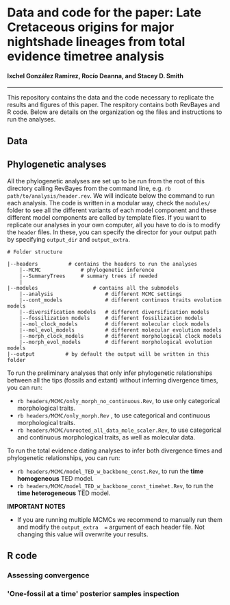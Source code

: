 # Data and code for the paper: Late Cretaceous origins for major nightshade lineages from total evidence timetree analysis
#### Ixchel González Ramírez, Rocío Deanna, and Stacey D. Smith

***

This repository contains the data and the code necessary to replicate the results and figures of this paper. The respitory contains both RevBayes and R code. Below are details on the organization og the files and instructions to run the analyses.


## Data


## Phylogenetic analyses
All the phylogenetic analyses are set up to be run from the root of this directory calling RevBayes from the command line, e.g. `rb path/to/analysis/header.rev`. We will indicate below the command to run each analysis. The code is written in a modular way, check the `modules/` folder to see all the different variants of each model component and these different model components are called by template files. If you want to replicate our analyses in your own computer, all you have to do is to modify the `header` files. In these, you can specify the director for your output path by specifying `output_dir` and `output_extra`.


```
# Folder structure

|--headers          # contains the headers to run the analyses
    |--MCMC             # phylogenetic inference
    |--SummaryTrees     # summary trees if needed
    |
|--modules                  # contains all the submodels
    |--analysis                 # different MCMC settings
    |--cont_models              # different continuos traits evolution models
    |--diversification models   # different diversification models
    |--fossilization models     # different fossilization models
    |--mol_clock_models         # different molecular clock models
    |--mol_evol_models          # different molecular evolution models
    |--morph_clock_models       # different morphological clock models
    |--morph_evol_models        # different morphological evolution models
|--output          # by default the output will be written in this folder

```
To run the preliminary analyses that only infer phylogenetic relationships between all the tips (fossils and extant) without inferring divergence times, you can run: 
* `rb headers/MCMC/only_morph_no_continuous.Rev`, to use only categorical morphological traits.
* `rb headers/MCMC/only_morph.Rev` , to use categorical and continuous morphological traits.
* `rb headers/MCMC/unrooted_all_data_mole_scaler.Rev`, to use categorical and continuous morphological traits, as well as molecular data.

To run the total evidence dating analyses to infer both divergence times and phylogenetic relationships, you can run:
* `rb headers/MCMC/model_TED_w_backbone_const.Rev`, to run the **time homogeneous** TED model.
* `rb headers/MCMC/model_TED_w_backbone_const_timehet.Rev`, to run the **time heterogeneous** TED model. 


**IMPORTANT NOTES**

* If you are running multiple MCMCs we recommend to manually run them and modify the `output_extra  =` argument of each header file. Not changing this value will overwrite your results.


## R code 


### Assessing convergence


### 'One-fossil at a time' posterior samples inspection




